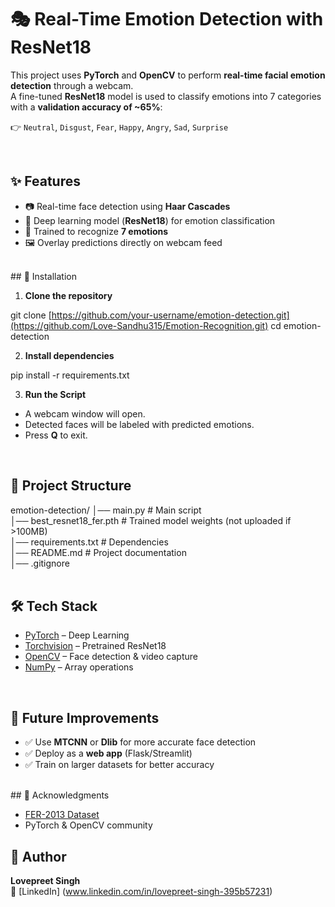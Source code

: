 # 🎭 Real-Time Emotion Detection with ResNet18

This project uses **PyTorch** and **OpenCV** to perform **real-time facial emotion detection** through a webcam.  
A fine-tuned **ResNet18** model is used to classify emotions into 7 categories with a **validation accuracy of ~65%**:  

👉 `Neutral`, `Disgust`, `Fear`, `Happy`, `Angry`, `Sad`, `Surprise`

<br>

## ✨ Features
- 📷 Real-time face detection using **Haar Cascades**
- 🤖 Deep learning model (**ResNet18**) for emotion classification
- 🧠 Trained to recognize **7 emotions**
- 🖼 Overlay predictions directly on webcam feed

<br>
## 🚀 Installation

1. **Clone the repository**

git clone [https://github.com/your-username/emotion-detection.git](https://github.com/Love-Sandhu315/Emotion-Recognition.git)
cd emotion-detection


2. **Install dependencies**

pip install -r requirements.txt


3. **Run the Script**

* A webcam window will open.
* Detected faces will be labeled with predicted emotions.
* Press **Q** to exit.
<br>

## 📂 Project Structure


emotion-detection/
│── main.py                  # Main script  
│── best_resnet18_fer.pth    # Trained model weights (not uploaded if >100MB)  
│── requirements.txt         # Dependencies  
│── README.md                # Project documentation  
│── .gitignore  
<br>

## 🛠 Tech Stack

* [PyTorch](https://pytorch.org/) – Deep Learning
* [Torchvision](https://pytorch.org/vision/stable/index.html) – Pretrained ResNet18
* [OpenCV](https://opencv.org/) – Face detection & video capture
* [NumPy](https://numpy.org/) – Array operations

<br>

## 📌 Future Improvements

* ✅ Use **MTCNN** or **Dlib** for more accurate face detection
* ✅ Deploy as a **web app** (Flask/Streamlit)
* ✅ Train on larger datasets for better accuracy


<br>
## 🙌 Acknowledgments

* [FER-2013 Dataset](https://www.kaggle.com/datasets/msambare/fer2013)
* PyTorch & OpenCV community


## 👤 Author

**Lovepreet Singh**  
🔗 [LinkedIn] (www.linkedin.com/in/lovepreet-singh-395b57231) 


